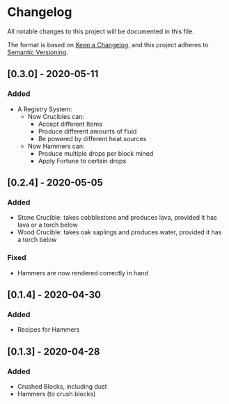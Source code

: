 # Changelog
All notable changes to this project will be documented in this file.

The format is based on [Keep a Changelog](https://keepachangelog.com/en/1.0.0/),
and this project adheres to [Semantic Versioning](https://semver.org/spec/v2.0.0.html).

## [0.3.0] - 2020-05-11
### Added
- A Registry System:
    - Now Crucibles can:
        - Accept different Items
        - Produce different amounts of fluid
        - Be powered by different heat sources
    - Now Hammers can:
        - Produce multiple drops per block mined
        - Apply Fortune to certain drops

## [0.2.4] - 2020-05-05
### Added
- Stone Crucible: takes cobblestone and produces lava, provided it has lava or a torch below
- Wood Crucible: takes oak saplings and produces water, provided it has a torch below
### Fixed
- Hammers are now rendered correctly in hand

## [0.1.4] - 2020-04-30
### Added
- Recipes for Hammers

## [0.1.3] - 2020-04-28
### Added
- Crushed Blocks, including dust
- Hammers (to crush blocks)
